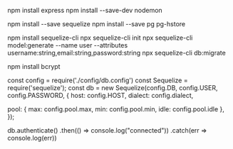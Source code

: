 npm install express
npm install --save-dev nodemon

npm install --save sequelize
npm install --save pg pg-hstore

npm install sequelize-cli
  npx sequelize-cli init
    npx sequelize-cli model:generate --name user --attributes username:string,email:string,password:string
    npx sequelize-cli db:migrate

npm install bcrypt

const config = require('./config/db.config')
const Sequelize = require('sequelize');
const db = new Sequelize(config.DB, config.USER, config.PASSWORD, {
  host: config.HOST,
  dialect: config.dialect,

  pool: {
    max: config.pool.max,
    min: config.pool.min,
    idle: config.pool.idle
  },
});

db.authenticate()
  .then(() => console.log("connected"))
  .catch(err => console.log(err))
